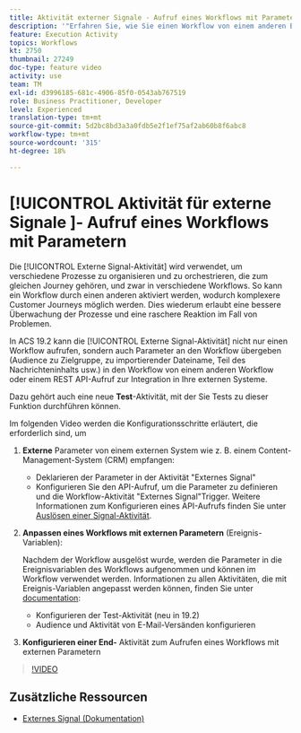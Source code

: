 ```yaml
---
title: Aktivität externer Signale - Aufruf eines Workflows mit Parametern
description: '"Erfahren Sie, wie Sie einen Workflow von einem anderen Beginn zur Unterstützung komplexerer Journey nutzen und gleichzeitig Probleme besser überwachen und reagieren können."'
feature: Execution Activity
topics: Workflows
kt: 2750
thumbnail: 27249
doc-type: feature video
activity: use
team: TM
exl-id: d3996185-681c-4906-85f0-0543ab767519
role: Business Practitioner, Developer
level: Experienced
translation-type: tm+mt
source-git-commit: 5d2bc8bd3a3a0fdb5e2f1ef75af2ab60b8f6abc8
workflow-type: tm+mt
source-wordcount: '315'
ht-degree: 18%

---
```


# [!UICONTROL Aktivität für externe Signale  ]- Aufruf eines Workflows mit Parametern

Die [!UICONTROL Externe Signal-Aktivität] wird verwendet, um verschiedene Prozesse zu organisieren und zu orchestrieren, die zum gleichen Journey gehören, und zwar in verschiedene Workflows. So kann ein Workflow durch einen anderen aktiviert werden, wodurch komplexere Customer Journeys möglich werden. Dies wiederum erlaubt eine bessere Überwachung der Prozesse und eine raschere Reaktion im Fall von Problemen.

In ACS 19.2 kann die [!UICONTROL Externe Signal-Aktivität] nicht nur einen Workflow aufrufen, sondern auch Parameter an den Workflow übergeben (Audience zu Zielgruppe, zu importierender Dateiname, Teil des Nachrichteninhalts usw.) in den Workflow von einem anderen Workflow oder einem REST API-Aufruf zur Integration in Ihre externen Systeme.

Dazu gehört auch eine neue **Test**-Aktivität, mit der Sie Tests zu dieser Funktion durchführen können.

Im folgenden Video werden die Konfigurationsschritte erläutert, die erforderlich sind, um

1. **Externe** Parameter von einem externen System wie z. B. einem Content-Management-System (CRM) empfangen:

   * Deklarieren der Parameter in der Aktivität &quot;Externes Signal&quot;
   * Konfigurieren Sie den API-Aufruf, um die Parameter zu definieren und die Workflow-Aktivität &quot;Externes Signal&quot;Trigger. Weitere Informationen zum Konfigurieren eines API-Aufrufs finden Sie unter [Auslösen einer Signal-Aktivität](https://docs.campaign.adobe.com/doc/standard/en/api/ACS_API.html#triggering-a-signal-activity).

1. **Anpassen eines Workflows mit externen Parametern**  (Ereignis-Variablen):

   Nachdem der Workflow ausgelöst wurde, werden die Parameter in die Ereignisvariablen des Workflows aufgenommen und können im Workflow verwendet werden. Informationen zu allen Aktivitäten, die mit Ereignis-Variablen angepasst werden können, finden Sie unter [documentation](https://helpx.adobe.com/campaign/standard/automating/using/calling-a-workflow-with-external-parameters.html):

   * Konfigurieren der Test-Aktivität (neu in 19.2)
   * Audience und Aktivität von E-Mail-Versänden konfigurieren

1. **Konfigurieren einer End-** Aktivität zum Aufrufen eines Workflows mit externen Parametern

>[!VIDEO](https://video.tv.adobe.com/v/27249/?quality=12)

## Zusätzliche Ressourcen

* [Externes Signal (Dokumentation)](https://experienceleague.adobe.com/docs/campaign-standard/using/managing-processes-and-data/calling-workflow-external-parameters/calling-a-workflow-with-external-parameters.html)
